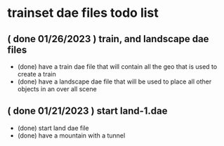 # trainset dae files todo list

## ( done 01/26/2023 ) train, and landscape dae files
* (done) have a train dae file that will contain all the geo that is used to create a train
* (done) have a landscape dae file that will be used to place all other objects in an over all scene

## ( done 01/21/2023 ) start land-1.dae
* (done) start land dae file
* (done) have a mountain with a tunnel
